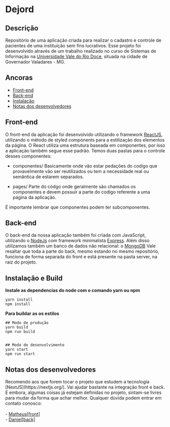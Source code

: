 # Dejord

## Descrição
Repositório de uma aplicação criada para realizar o cadastro e controle de pacientes de uma instituição sem fins lucrativos. Esse projeto foi desenvolvido através de um trabalho realizado no curso de Sistemas de Informação na [Universidade Vale do Rio Doce](https://www.univale.br/), situada na cidade de Governador Valadares - MG.

## Ancoras
- [Front-end](#front)
- [Back-end](#back)
- [Instalação](#install)
- [Notas dos desenvolvedores](#notes)

<h2 id="front">Front-end</h2>
O front-end da aplicação foi desenvolvido utilizando o framework <a target="_blank" href="https://reactjs.org/">ReactJS</a>, utilizando o método de styled components para a estilização dos elementos da página.
O React utiliza uma estrutura baseada em componentes, por isso a aplicação também segue esse padrão. Temos duas pastas para o controle desses componentes:

- componentes/
  Basicamente onde vão estar pedações do codigo que provavelmente vão ser reutilizados ou tem a necessidade real ou semântica de estarem separados.

- pages/
  Parte do códgo onde geralmente são chamados os componentes e devem possuir a parte do codigo referente a uma página da aplicação.

É importante lembrar que componentes podem ter subcomponentes.


<h2 id="back">Back-end</h2>
O back-end da nossa aplicação também foi criada com JavaScript, utilizando o <a target="_blank" href="https://nodejs.org/">NodeJs</a> com framework minimalista <a target="_blank" href="https://expressjs.com/">Express</a>. Além disso utilizamos também um banco de dados não relacional: o <a target="_blank" href="https://www.mongodb.com/">MongoDB</a>
 Vale resaltar que toda a parte do back, mesmo estando no mesmo repositório, funciona de forma separada do front e está presente na pasta server, na raiz do projeto.


<h2 id="install">Instalação e Build</h2>

**Instale as dependencias do node com o comando yarn ou npm**
``` 
yarn install
npm install
```

**Para buildar as os estilos**
``` 
## Modo de produção
yarn build
npm run build


## Modo de desenvolvimento
yarn start
npm run start
```

<h2 id="notes">Notas dos desenvolvedores</h2>
Recomendo aos que forem tocar o projeto que estudem a tecnologia [NextJS](https://nextjs.org/). Vai ajudar bastante na integração front e back.
E embora, algumas coisas já estejam definidas no projeto, sintam-se livres para mudar da forma que achar melhor.
Qualquer dúvida podem entrar em contato conosco:
</br>
</br>
- <a target="_blank" href="https://github.com/aguiarrdev/">Matheus[front]</a>
</br>
- <a target="_blank" href="https://www.linkedin.com/in/daniel-victor-327a61197/">Daniel[back]</a>
